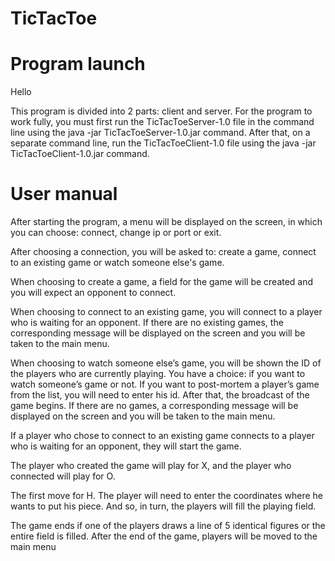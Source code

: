 # TicTacToe

# Program launch

Hello

This program is divided into 2 parts: client and server. For the program to work fully, you must first run the TicTacToeServer-1.0 file in the command line using the java -jar TicTacToeServer-1.0.jar command. After that, on a separate command line, run the TicTacToeClient-1.0 file using the java -jar TicTacToeClient-1.0.jar command.

# User manual

After starting the program, a menu will be displayed on the screen, in which you can choose: connect, change ip or port or exit.

After choosing a connection, you will be asked to: create a game, connect to an existing game or watch someone else's game.

When choosing to create a game, a field for the game will be created and you will expect an opponent to connect.

When choosing to connect to an existing game, you will connect to a player who is waiting for an opponent. If there are no existing games, the corresponding message will be displayed on the screen and you will be taken to the main menu.

When choosing to watch someone else’s game, you will be shown the ID of the players who are currently playing. You have a choice: if you want to watch someone’s game or not. If you want to post-mortem a player’s game from the list, you will need to enter his id. After that, the broadcast of the game begins. If there are no games, a corresponding message will be displayed on the screen and you will be taken to the main menu.

If a player who chose to connect to an existing game connects to a player who is waiting for an opponent, they will start the game.

The player who created the game will play for X, and the player who connected will play for O.

The first move for H. The player will need to enter the coordinates where he wants to put his piece. And so, in turn, the players will fill the playing field.

The game ends if one of the players draws a line of 5 identical figures or the entire field is filled.
After the end of the game, players will be moved to the main menu
